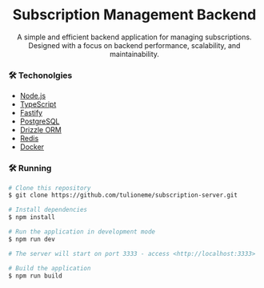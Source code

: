 <h1 align="center">Subscription Management Backend</h1>

<p align="center">A simple and efficient backend application for managing subscriptions. Designed with a focus on backend performance, scalability, and maintainability.</p>

### 🛠 Techonolgies

- [Node.js](https://nodejs.org/en/)
- [TypeScript](https://www.typescriptlang.org/)
- [Fastify](https://fastify.dev/)
- [PostgreSQL](https://www.postgresql.org/)
- [Drizzle ORM](https://orm.drizzle.team/)
- [Redis](https://redis.io/)
- [Docker](https://www.docker.com/)

### 🛠 Running

```bash
# Clone this repository
$ git clone https://github.com/tulioneme/subscription-server.git

# Install dependencies
$ npm install

# Run the application in development mode
$ npm run dev

# The server will start on port 3333 - access <http://localhost:3333>

# Build the application
$ npm run build
```
